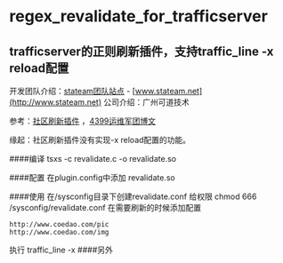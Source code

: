 # regex_revalidate_for_trafficserver
trafficserver的正则刷新插件，支持traffic_line -x reload配置
----

开发团队介绍：[stateam团队站点](http://www.stateam.net) - [www.stateam.net](http://www.stateam.net)
公司介绍：广州可道技术

参考：[社区刷新插件](https://github.com/apache/trafficserver/tree/master/plugins/experimental/regex_revalidate) ，[4399运维军团博文](http://www.ywjt.org/index.php/archives/883)

缘起：社区刷新插件没有实现-x reload配置的功能。

####编译
    tsxs -c revalidate.c -o revalidate.so
    
####配置
在plugin.config中添加
    revalidate.so

####使用
在/sysconfig目录下创建revalidate.conf
给权限
    chmod 666 /sysconfig/revalidate.conf
在需要刷新的时候添加配置

    http://www.coedao.com/pic
    http://www.coedao.com/img

执行
    traffic_line -x
####另外
